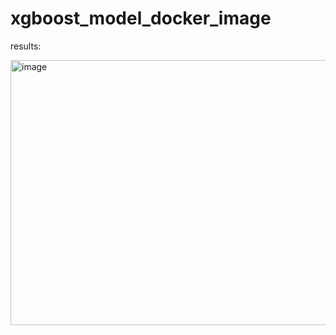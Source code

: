 # xgboost_model_docker_image

results:

<img width="989" height="424" alt="image" src="https://github.com/user-attachments/assets/59970823-7975-4244-ade3-7e55f5e7ee2a" />
